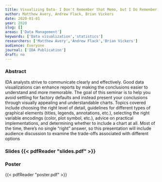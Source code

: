 ```yaml
---
title: Visualizing Data- I Don't Remember that Memo, but I Do Remember that Graph
author: Matthew Avery, Andrew Flack, Brian Vickers
date: 2020-01-01
year: 2020
slug: []
areas: ['Data Management']
keywords: ['Data visualization','statistics']
researchers: ['Matthew Avery','Andrew Flack','Brian Vickers']
audience: Everyone
journal: ['IDA Publication']
draft: no
---
```




### Abstract

IDA analysts strive to communicate clearly and effectively. Good data visualizations can enhance reports by making the conclusions easier to understand and more memorable. The goal of this seminar is to help you avoid settling for factory defaults and instead present your conclusions through visually appealing and understandable charts. Topics covered include choosing the right level of detail, guidelines for different types of graphical elements (titles, legends, annotations, etc.), selecting the right variable encodings (color, plot symbol, etc.), advice on practical implementations, and determining whether to include a chart at all. Most of the time, there’s no single “right” answer, so this presentation will include audience discussion to examine the trade-offs associated with different options

### Slides {{< pdfReader "slides.pdf" >}}



### Poster 
 {{< pdfReader "poster.pdf" >}}
